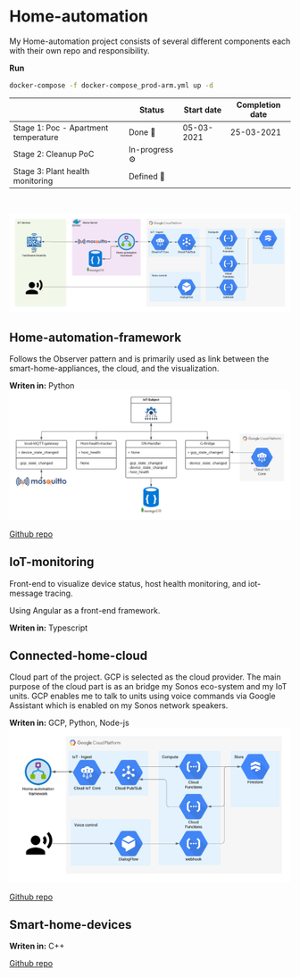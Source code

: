 # Home-automation

My Home-automation project consists of several different components each with their own repo and responsibility.

**Run**

```sh
docker-compose -f docker-compose_prod-arm.yml up -d
```

|                                      | Status             | Start date | Completion date |
|--------------------------------------|--------------------|------------|-----------------|
| Stage 1: Poc - Apartment temperature | Done :beers:       | 05-03-2021 | 25-03-2021      |
| Stage 2: Cleanup PoC                 | In-progress :gear: |            |                 |
| Stage 3: Plant health monitoring     | Defined :dart:     |            |                 |

&nbsp;

![Architecture](static/architecture/Home-automation.png "Architectural overview")

## Home-automation-framework
Follows the Observer pattern and is primarily used as link between the smart-home-appliances, the cloud, and the visualization.

**Writen in:** Python
![Architecture](static/architecture/Home-automation-framework.png "Architectural overview")

[Github repo](https://github.com/DankersW/home-automation-framework)

## IoT-monitoring

Front-end to visualize device status, host health monitoring, and iot-message tracing.

Using Angular as a front-end framework.

**Writen in:** Typescript


## Connected-home-cloud
Cloud part of the project. GCP is selected as the cloud provider. The main purpose of the cloud part is as an bridge my
Sonos eco-system and my IoT units. GCP enables me to talk to units using voice commands via Google Assistant which is
enabled on my Sonos network speakers.  

**Writen in:** GCP, Python, Node-js
![Architecture](static/architecture/Connected-home-cloud.png "Architectural overview")

[Github repo](https://github.com/DankersW/connected-home-cloud)

## Smart-home-devices

**Writen in:** C++ 

[Github repo](https://github.com/DankersW/smart-home-devices)
